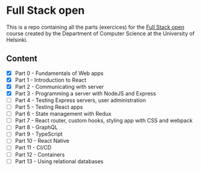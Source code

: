 # Full Stack open

This is a repo containing all the parts (exercices) for the [Full Stack open](https://fullstackopen.com/en/) course 
created by the Department of Computer Science at the University of Helsinki.

## Content

- [x] Part 0 - Fundamentals of Web apps
- [x] Part 1 - Introduction to React
- [x] Part 2 - Communicating with server
- [x] Part 3 - Programming a server with NodeJS and Express
- [ ] Part 4 - Testing Express servers, user administration
- [ ] Part 5 - Testing React apps
- [ ] Part 6 - State management with Redux
- [ ] Part 7 - React router, custom hooks, styling app with CSS and webpack
- [ ] Part 8 - GraphQL
- [ ] Part 9 - TypeScript
- [ ] Part 10 - React Native
- [ ] Part 11 - CI/CD
- [ ] Part 12 - Containers
- [ ] Part 13 - Using relational databases
